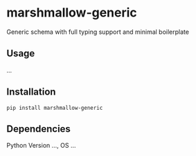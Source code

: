 # marshmallow-generic

Generic schema with full typing support and minimal boilerplate

## Usage

...

## Installation

`pip install marshmallow-generic`

## Dependencies

Python Version ..., OS ...
